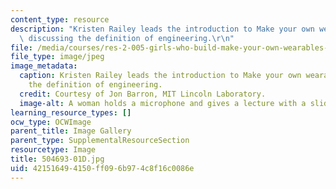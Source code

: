 ```yaml
---
content_type: resource
description: "Kristen Railey leads the introduction to Make your own wearables by\
  \ discussing the definition of engineering.\r\n"
file: /media/courses/res-2-005-girls-who-build-make-your-own-wearables-workshop-spring-2015/421516494150ff096b974c8f16c0086e_504693-01D.jpg
file_type: image/jpeg
image_metadata:
  caption: Kristen Railey leads the introduction to Make your own wearables by discussing
    the definition of engineering.
  credit: Courtesy of Jon Barron, MIT Lincoln Laboratory.
  image-alt: A woman holds a microphone and gives a lecture with a slide show.
learning_resource_types: []
ocw_type: OCWImage
parent_title: Image Gallery
parent_type: SupplementalResourceSection
resourcetype: Image
title: 504693-01D.jpg
uid: 42151649-4150-ff09-6b97-4c8f16c0086e
---
```

